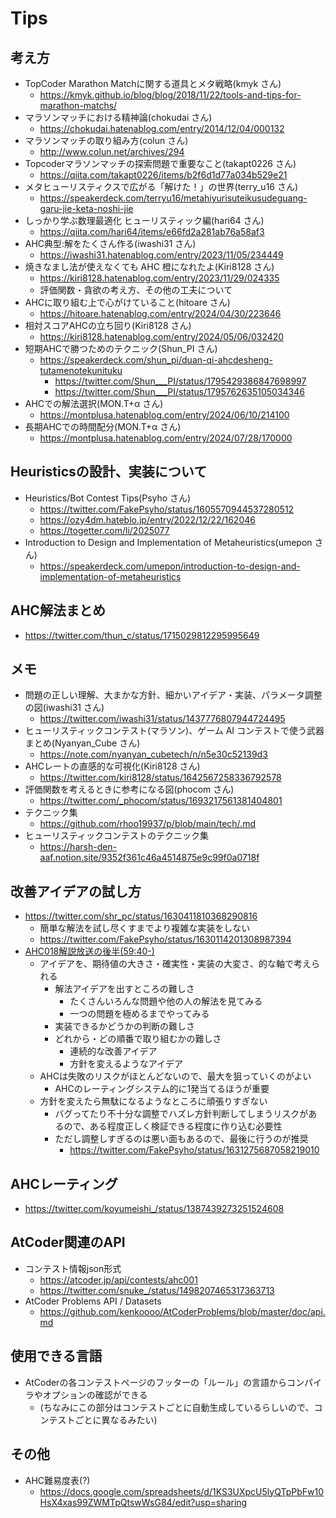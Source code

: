 # Tips

## 考え方

- TopCoder Marathon Matchに関する道具とメタ戦略(kmyk さん)
  - https://kmyk.github.io/blog/blog/2018/11/22/tools-and-tips-for-marathon-matchs/
- マラソンマッチにおける精神論(chokudai さん)
  - https://chokudai.hatenablog.com/entry/2014/12/04/000132
- マラソンマッチの取り組み方(colun さん)
  - http://www.colun.net/archives/294
- Topcoderマラソンマッチの探索問題で重要なこと(takapt0226 さん)
  - https://qiita.com/takapt0226/items/b2f6d1d77a034b529e21
- メタヒューリスティクスで広がる「解けた！」の世界(terry_u16 さん)
  - https://speakerdeck.com/terryu16/metahiyurisuteikusudeguang-garu-jie-keta-noshi-jie
- しっかり学ぶ数理最適化 ヒューリスティック編(hari64 さん)
  - https://qiita.com/hari64/items/e66fd2a281ab76a58af3
- AHC典型:解をたくさん作る(iwashi31 さん)
  - https://iwashi31.hatenablog.com/entry/2023/11/05/234449
- 焼きなまし法が使えなくても AHC 橙になれたよ(Kiri8128 さん)
  - https://kiri8128.hatenablog.com/entry/2023/11/29/024335
  - 評価関数・貪欲の考え方、その他の工夫について
- AHCに取り組む上で心がけていること(hitoare さん)
  - https://hitoare.hatenablog.com/entry/2024/04/30/223646
- 相対スコアAHCの立ち回り(Kiri8128 さん)
  - https://kiri8128.hatenablog.com/entry/2024/05/06/032420
- 短期AHCで勝つためのテクニック(Shun_PI さん)
  - https://speakerdeck.com/shun_pi/duan-qi-ahcdesheng-tutamenotekunituku
    - https://twitter.com/Shun___PI/status/1795429386847698997
    - https://twitter.com/Shun___PI/status/1795762635105034346
- AHCでの解法選択(MON.T+α さん)
  - https://montplusa.hatenablog.com/entry/2024/06/10/214100
- 長期AHCでの時間配分(MON.T+α さん)
  - https://montplusa.hatenablog.com/entry/2024/07/28/170000


## Heuristicsの設計、実装について

- Heuristics/Bot Contest Tips(Psyho さん)
  - https://twitter.com/FakePsyho/status/1605570944537280512
  - https://ozy4dm.hateblo.jp/entry/2022/12/22/162046
  - https://togetter.com/li/2025077
- Introduction to Design and Implementation of Metaheuristics(umepon さん)
  - https://speakerdeck.com/umepon/introduction-to-design-and-implementation-of-metaheuristics

## AHC解法まとめ

- https://twitter.com/thun_c/status/1715029812295995649


## メモ

- 問題の正しい理解、大まかな方針、細かいアイデア・実装、パラメータ調整の図(iwashi31 さん)
  - https://twitter.com/iwashi31/status/1437776807944724495
- ヒューリスティックコンテスト(マラソン)、ゲーム AI コンテストで使う武器まとめ(Nyanyan_Cube さん)
  - https://note.com/nyanyan_cubetech/n/n5e30c52139d3
- AHCレートの直感的な可視化(Kiri8128 さん)
  - https://twitter.com/kiri8128/status/1642567258336792578
- 評価関数を考えるときに参考になる図(phocom さん)
  - https://twitter.com/_phocom/status/1693217561381404801
- テクニック集
  - https://github.com/rhoo19937/p/blob/main/tech/.md
- ヒューリスティックコンテストのテクニック集
  - https://harsh-den-aaf.notion.site/9352f361c46a4514875e9c99f0a0718f


## 改善アイデアの試し方

- https://twitter.com/shr_pc/status/1630411810368290816
  - 簡単な解法を試し尽くすまでより複雑な実装をしない
  - https://twitter.com/FakePsyho/status/1630114201308987394
- [AHC018解説放送の後半(59:40-)](https://www.youtube.com/watch?v=KoAjmMkDLgw)
  - アイデアを、期待値の大きさ・確実性・実装の大変さ、的な軸で考えられる
    - 解法アイデアを出すところの難しさ
      - たくさんいろんな問題や他の人の解法を見てみる
      - 一つの問題を極めるまでやってみる
    - 実装できるかどうかの判断の難しさ
    - どれから・どの順番で取り組むかの難しさ
      - 連続的な改善アイデア
      - 方針を変えるようなアイデア
  - AHCは失敗のリスクがほとんどないので、最大を狙っていくのがよい
    - AHCのレーティングシステム的に1発当てるほうが重要
  - 方針を変えたら無駄になるようなところに頑張りすぎない
    - バグってたり不十分な調整でハズレ方針判断してしまうリスクがあるので、ある程度正しく検証できる程度に作り込む必要性
    - ただし調整しすぎるのは悪い面もあるので、最後に行うのが推奨
      - https://twitter.com/FakePsyho/status/1631275687058219010

## AHCレーティング

- https://twitter.com/koyumeishi_/status/1387439273251524608

## AtCoder関連のAPI

- コンテスト情報json形式
  - https://atcoder.jp/api/contests/ahc001
  - https://twitter.com/snuke_/status/1498207465317363713
- AtCoder Problems API / Datasets
  - https://github.com/kenkoooo/AtCoderProblems/blob/master/doc/api.md

## 使用できる言語

- AtCoderの各コンテストページのフッターの「ルール」の言語からコンパイラやオプションの確認ができる
  - (ちなみにこの部分はコンテストごとに自動生成しているらしいので、コンテストごとに異なるみたい)

## その他

- AHC難易度表(?)
  - https://docs.google.com/spreadsheets/d/1KS3UXpcU5lyQTpPbFw10HsX4xas99ZWMTpQtswWsG84/edit?usp=sharing
